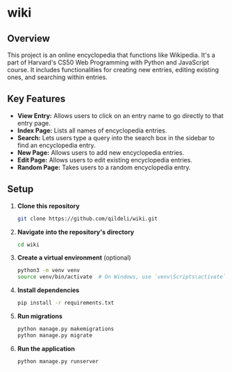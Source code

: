 # wiki

## Overview
This project is an online encyclopedia that functions like Wikipedia. It's a part of Harvard's CS50 Web Programming with Python and JavaScript course. It includes functionalities for creating new entries, editing existing ones, and searching within entries.

## Key Features
- **View Entry:** Allows users to click on an entry name to go directly to that entry page.
- **Index Page:** Lists all names of encyclopedia entries.
- **Search:** Lets users type a query into the search box in the sidebar to find an encyclopedia entry.
- **New Page:** Allows users to add new encyclopedia entries.
- **Edit Page:** Allows users to edit existing encyclopedia entries.
- **Random Page:** Takes users to a random encyclopedia entry.

## Setup
1. **Clone this repository**

    ```bash
    git clone https://github.com/qildeli/wiki.git
    ```

2. **Navigate into the repository's directory**

    ```bash
    cd wiki
    ```

3. **Create a virtual environment** (optional)

    ```bash
    python3 -m venv venv
    source venv/bin/activate  # On Windows, use `venv\Scripts\activate`
    ```

4. **Install dependencies**

    ```bash
    pip install -r requirements.txt
    ```

5. **Run migrations**

    ```bash
    python manage.py makemigrations
    python manage.py migrate
    ```

6. **Run the application**

    ```bash
    python manage.py runserver
    ```
